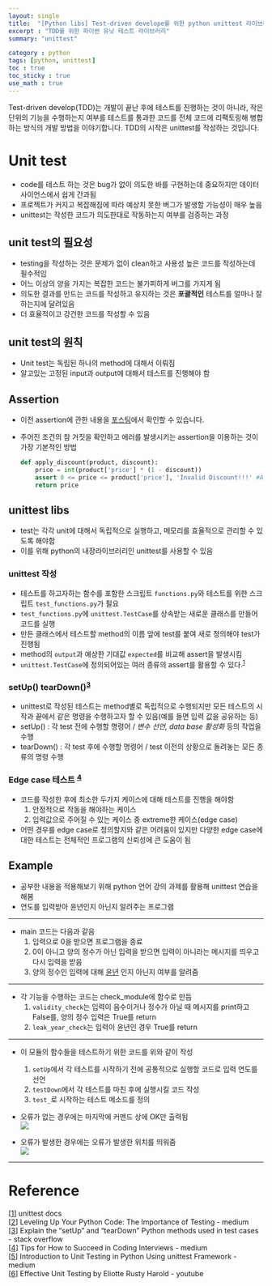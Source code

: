 ```yaml
---
layout: single
title:  "[Python libs] Test-driven develope를 위한 python unittest 라이브러리"
excerpt : "TDD를 위한 파이썬 유닛 테스트 라이브러리"
summary: "unittest"

category : python
tags: [python, unittest]
toc : true
toc_sticky : true
use_math : true
---
```

Test-driven develop(TDD)는 개발이 끝난 후에 테스트를 진행하는 것이 아니라, 작은 단위의 기능을 수행하는지 여부를 테스트를 통과한 코드를 전체 코드에 리팩토링해 병합하는 방식의 개발 방법을 이야기합니다. TDD의 시작은 unittest를 작성하는 것입니다. 

# Unit test

- code를 테스트 하는 것은 bug가 없이 의도한 바를 구현하는데 중요하지만 데이터 사이언스에서 쉽게 간과됨
- 프로젝트가 커지고 복잡해짐에 따라 예상치 못한 버그가 발생할 가능성이 매우 높음
- unittest는 작성한 코드가 의도한대로 작동하는지 여부를 검증하는 과정

## unit test의 필요성

- testing을 작성하는 것은 문제가 없이 clean하고 사용성 높은 코드를 작성하는데 필수적임
- 어느 이상의 양을 가지는 복잡한 코드는 불가피하게 버그를 가지게 됨
- 의도한 결과를 만드는 코드를 작성하고 유지하는 것은 **포괄적인** 테스트를 얼마나 잘하는지에 달려있음
- 더 효율적이고 강건한 코드를 작성할 수 있음

## unit test의 원칙

- Unit test는 독립된 하나의 method에 대해서 이뤄짐
- 알고있는 고정된 input과 output에 대해서 테스트를 진행해야 함

## Assertion

- 이전 assertion에 관한 내용을 [포스팅](https://hyeonchan523.github.io/python/python-assert/)에서 확인할 수 있습니다.
- 주어진 조건의 참 거짓을 확인하고 에러를 발생시키는 assertion을 이용하는 것이 가장 기본적인 방법

    ```python
    def apply_discount(product, discount):
      	price = int(product['price'] * (1 - discount))
      	assert 0 <= price <= product['price'], 'Invalid Discount!!!' #Assertion here
      	return price
    ```

## unittest libs

- test는 각각 unit에 대해서 독립적으로 실행하고, 메모리를 효율적으로 관리할 수 있도록 해야함
- 이를 위해 python의 내장라이브러리인 unittest를 사용할 수 있음

### unittest 작성

- 테스트를 하고자하는 함수를 포함한 스크립트 `functions.py`와  테스트를 위한 스크립트 `test_functions.py`가 필요
- `test_functions.py`에 `unittest.TestCase`를 상속받는 새로운 클래스를 만들어 코드를 실행
- 만든 클래스에서 테스트할 method의 이름 앞에 test를 붙여 새로 정의해야 test가 진행됨
- method의 `output`과 예상한 기대값 `expected`를 비교해 assert을 발생시킴
- `unittest.TestCase`에 정의되어있는 여러 종류의 assert를 활용할 수 있다.<sup>[1]

### setUp() tearDown()<sup>[3]

- unittest로 작성된 테스트는 method별로 독립적으로 수행되지만 모든 테스트의 시작과 끝에서 같은 명령을 수행하고자 할 수 있음(예를 들면 입력 값을 공유하는 등)
- setUp() : 각 test 전에 수행할 명령어 / *변수 선언, data base 활성화*  등의 작업을 수행
- tearDown() : 각 test 후에 수행할 명령어 / test 이전의 상황으로 돌려놓는 모든 종류의 명령 수행

### Edge case 테스트 <sup>[4]

- 코드를 작성한 후에 최소한 두가지 케이스에 대해 테스트를 진행을 해야함
    1. 안정적으로 작동을 해야하는 케이스
    2. 입력값으로 주어질 수 있는 케이스 중 extreme한 케이스(edge case)
- 어떤 경우를 edge case로 정의할지와 같은 어려움이 있지만 다양한 edge case에 대한 테스트는 전체적인 프로그램의 신뢰성에 큰 도움이 됨

## Example

- 공부한 내용을 적용해보기 위해 python 언어 강의 과제를 활용해 unittest 연습을 해봄
- 연도를 입력받아 윤년인지 아닌지 알려주는 프로그램

---

<script src="https://gist.github.com/hyeonchan523/e15a440b4ff9c1c52bdbb03a35f0429d.js"></script>

- main 코드는 다음과 같음
    1. 입력으로 0을 받으면 프로그램을 종료
    2. 0이 아니고 양의 정수가 아닌 입력을 받으면 입력이 아니라는 메시지를 띄우고 다시 입력을 받음
    3. 양의 정수인 입력에 대해 [윤년](https://ko.wikipedia.org/wiki/%EC%9C%A4%EB%85%84) 인지 아닌지 여부를 알려줌

---

<script src="https://gist.github.com/hyeonchan523/6b6d2e1e9aee6131c853f5d13bb688d0.js"></script>

- 각 기능을 수행하는 코드는 check_module에 함수로 만듬
    1. `validity_check`는 입력이 음수이거나 정수가 아닐 때 메시지를 print하고 False를, 양의 정수 입력은 True를 return
    2. `leak_year_check`는 입력이 윤년인 경우 True를 return

---

 <script src="https://gist.github.com/hyeonchan523/712c2f03636c09fe56ecaa8b525ddd3c.js"></script>

- 이 모듈의 함수들을 테스트하기 위한 코드를 위와 같이 작성
    1. `setUp`에서 각 테스트를 시작하기 전에 공통적으로 실행할 코드로 입력 연도를 선언
    2. `testDown`에서 각 테스트를 마친 후에 실행시킬 코드 작성
    3. `test_`로 시작하는 테스트 메소드를 정의
- 오류가 없는 경우에는 마지막에 커멘드 상에 OK만 출력됨  
    <img src = '{{site.url}}/assets/img/unittest_ok.png' align = 'center'>

- 오류가 발생한 경우에는 오류가 발생한 위치를 띄워줌  
    <img src = '{{site.url}}/assets/img/unittest_fail.png' align = 'center'>

---

# Reference
[[1]] unittest docs  
[[2]] Leveling Up Your Python Code: The Importance of Testing - medium  
[[3]] Explain the “setUp” and “tearDown” Python methods used in test cases  - stack overflow  
[[4]] Tips for How to Succeed in Coding Interviews - medium  
[[5]] Introduction to Unit Testing in Python Using unittest Framework - medium  
[[6]] Effective Unit Testing by Eliotte Rusty Harold - youtube  

[1]: https://docs.python.org/ko/3/library/unittest.html
[2]: https://link.medium.com/2PcGVA48keb
[3]: https://stackoverflow.com/questions/6854658/explain-the-setup-and-teardown-python-methods-used-in-test-cases
[4]: https://link.medium.com/BUkpWEVvAeb
[5]: https://medium.com/swlh/introduction-to-unit-testing-in-python-using-unittest-framework-6faa06cc3ee1
[6]: https://www.youtube.com/watch?v=fr1E9aVnBxw&t=2137s 
